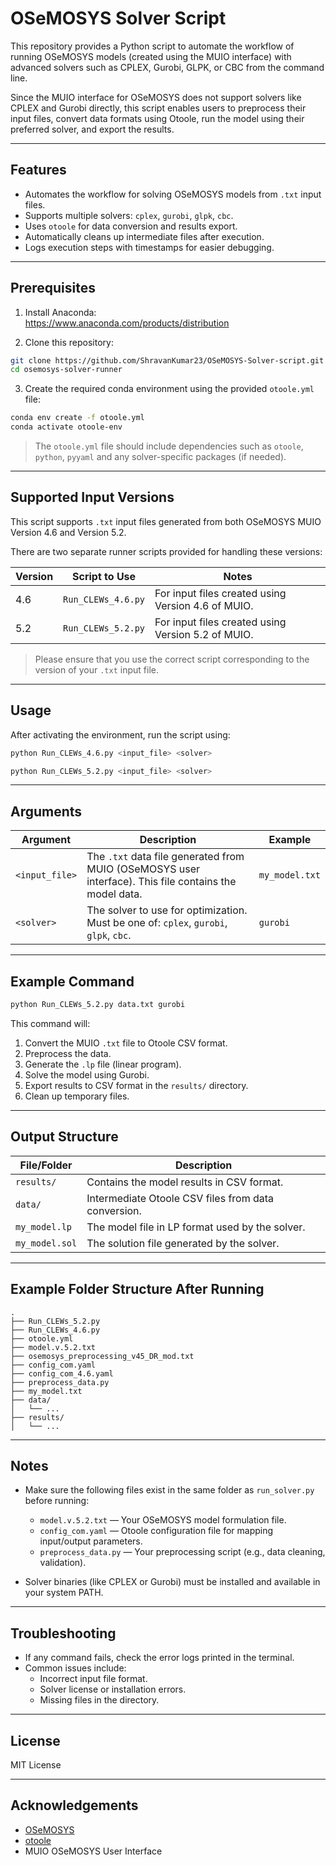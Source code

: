 
# OSeMOSYS Solver Script

This repository provides a Python script to automate the workflow of running OSeMOSYS models (created using the MUIO interface) with advanced solvers such as CPLEX, Gurobi, GLPK, or CBC from the command line.

Since the MUIO interface for OSeMOSYS does not support solvers like CPLEX and Gurobi directly, this script enables users to preprocess their input files, convert data formats using Otoole, run the model using their preferred solver, and export the results.

---

## Features

- Automates the workflow for solving OSeMOSYS models from `.txt` input files.
- Supports multiple solvers: `cplex`, `gurobi`, `glpk`, `cbc`.
- Uses `otoole` for data conversion and results export.
- Automatically cleans up intermediate files after execution.
- Logs execution steps with timestamps for easier debugging.

---

## Prerequisites

1. Install Anaconda:  
   https://www.anaconda.com/products/distribution

2. Clone this repository:
```bash
git clone https://github.com/ShravanKumar23/OSeMOSYS-Solver-script.git
cd osemosys-solver-runner
```

3. Create the required conda environment using the provided `otoole.yml` file:
```bash
conda env create -f otoole.yml
conda activate otoole-env
```

> The `otoole.yml` file should include dependencies such as `otoole`, `python`, `pyyaml` and any solver-specific packages (if needed).

---

## Supported Input Versions

This script supports `.txt` input files generated from both OSeMOSYS MUIO Version 4.6 and Version 5.2.

There are two separate runner scripts provided for handling these versions:

| Version  | Script to Use         | Notes                                                    |
|----------|-----------------------|----------------------------------------------------------|
| 4.6      | `Run_CLEWs_4.6.py`    | For input files created using Version 4.6 of MUIO.      |
| 5.2      | `Run_CLEWs_5.2.py`    | For input files created using Version 5.2 of MUIO.      |

> Please ensure that you use the correct script corresponding to the version of your `.txt` input file.

---


## Usage

After activating the environment, run the script using:

```bash
python Run_CLEWs_4.6.py <input_file> <solver>
```
```bash
python Run_CLEWs_5.2.py <input_file> <solver>
```
---

## Arguments

| Argument     | Description                                                                                     | Example                   |
|--------------|-------------------------------------------------------------------------------------------------|---------------------------|
| `<input_file>` | The `.txt` data file generated from MUIO (OSeMOSYS user interface). This file contains the model data. | `my_model.txt`           |
| `<solver>`     | The solver to use for optimization. Must be one of: `cplex`, `gurobi`, `glpk`, `cbc`.         | `gurobi`                 |

---

## Example Command

```bash
python Run_CLEWs_5.2.py data.txt gurobi
```

This command will:

1. Convert the MUIO `.txt` file to Otoole CSV format.
2. Preprocess the data.
3. Generate the `.lp` file (linear program).
4. Solve the model using Gurobi.
5. Export results to CSV format in the `results/` directory.
6. Clean up temporary files.

---

## Output Structure

| File/Folder        | Description                                                  |
|-------------------|--------------------------------------------------------------|
| `results/`        | Contains the model results in CSV format.                    |
| `data/`           | Intermediate Otoole CSV files from data conversion.          |
| `my_model.lp`     | The model file in LP format used by the solver.              |
| `my_model.sol`    | The solution file generated by the solver.                   |

---

## Example Folder Structure After Running

```
.
├── Run_CLEWs_5.2.py
├── Run_CLEWs_4.6.py
├── otoole.yml
├── model.v.5.2.txt
├── osemosys_preprocessing_v45_DR_mod.txt
├── config_com.yaml
├── config_com_4.6.yaml
├── preprocess_data.py
├── my_model.txt
├── data/
│   └── ...
├── results/
│   └── ...
```

---

## Notes

- Make sure the following files exist in the same folder as `run_solver.py` before running:
  - `model.v.5.2.txt` — Your OSeMOSYS model formulation file.
  - `config_com.yaml` — Otoole configuration file for mapping input/output parameters.
  - `preprocess_data.py` — Your preprocessing script (e.g., data cleaning, validation).

- Solver binaries (like CPLEX or Gurobi) must be installed and available in your system PATH.

---

## Troubleshooting

- If any command fails, check the error logs printed in the terminal.  
- Common issues include:
  - Incorrect input file format.
  - Solver license or installation errors.
  - Missing files in the directory.

---

## License

MIT License

---

## Acknowledgements

- [OSeMOSYS](https://www.osemosys.org/)
- [otoole](https://otoole.readthedocs.io/en/latest/)
- MUIO OSeMOSYS User Interface
